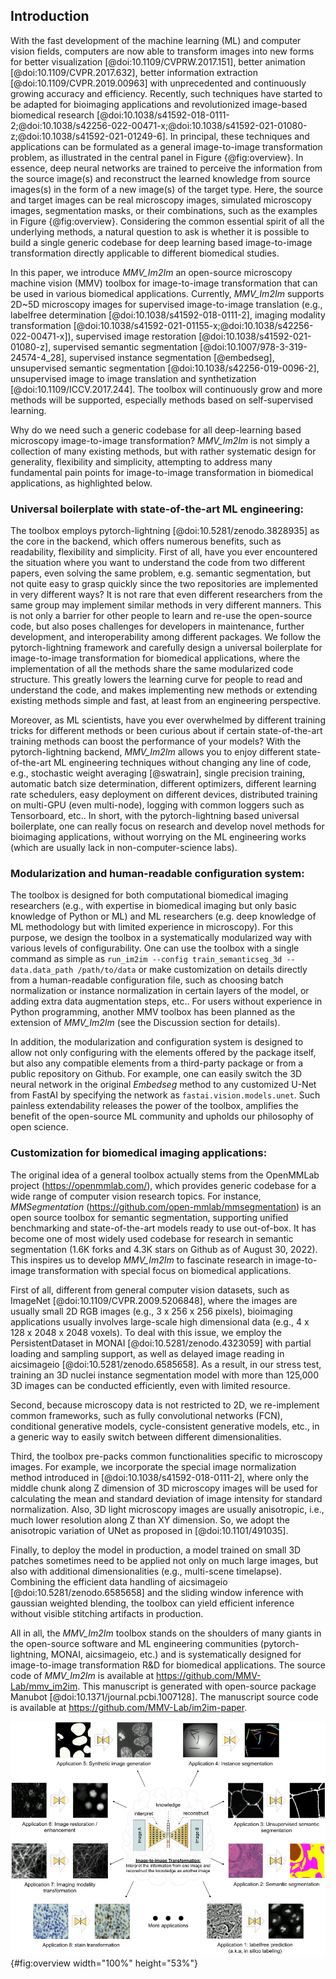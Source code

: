 ## Introduction

With the fast development of the machine learning (ML) and computer vision fields, computers are now able to transform images into new forms for better visualization [@doi:10.1109/CVPRW.2017.151], better animation [@doi:10.1109/CVPR.2017.632], better information extraction [@doi:10.1109/CVPR.2019.00963] with unprecedented and continuously growing accuracy and efficiency. 
Recently, such techniques have started to be adapted for bioimaging applications and revolutionized image-based biomedical research [@doi:10.1038/s41592-018-0111-2;@doi:10.1038/s42256-022-00471-x;@doi:10.1038/s41592-021-01080-z;@doi:10.1038/s41592-021-01249-6]. In principal, these techniques and applications can be formulated as a general image-to-image transformation problem, as illustrated in the central panel in Figure {@fig:overview}. 
In essence, deep neural networks are trained to perceive the information from the source image(s) and reconstruct the learned knowledge from source images(s) in the form of a new image(s) of the target type. 
Here, the source and target images can be real microscopy images, simulated microscopy images, segmentation masks, or their combinations, such as the examples in Figure {@fig:overview}. 
Considering the common essential spirit of all the underlying methods, a natural question to ask is whether it is possible to build a single generic codebase for deep learning based image-to-image transformation directly applicable to different biomedical studies.


In this paper, we introduce *MMV_Im2Im* an open-source microscopy machine vision (MMV) toolbox for image-to-image transformation that can be used in various biomedical applications. 
Currently, *MMV_Im2Im* supports 2D~5D microscopy images for supervised image-to-image translation (e.g., labelfree determination [@doi:10.1038/s41592-018-0111-2], imaging modality transformation [@doi:10.1038/s41592-021-01155-x;@doi:10.1038/s42256-022-00471-x]), supervised image restoration [@doi:10.1038/s41592-021-01080-z], supervised semantic segmentation [@doi:10.1007/978-3-319-24574-4_28], supervised instance segmentation [@embedseg], unsupervised semantic segmentation [@doi:10.1038/s42256-019-0096-2], unsupervised image to image translation and synthetization [@doi:10.1109/ICCV.2017.244]. 
The toolbox will continuously grow and more methods will be supported, especially methods based on self-supervised learning.

Why do we need such a generic codebase for all deep-learning based microscopy image-to-image transformation? *MMV_Im2Im* is not simply a collection of many existing methods, but with rather systematic design for generality, flexibility and simplicity, attempting to address many fundamental pain points for image-to-image transformation in biomedical applications, as highlighted below.

### Universal boilerplate with state-of-the-art ML engineering:

The toolbox employs pytorch-lightning [@doi:10.5281/zenodo.3828935] as the core in the backend, which offers numerous benefits, such as readability, flexibility and simplicity. First of all, have you ever encountered the situation where you want to understand the code from two different papers, even solving the same problem, e.g. semantic segmentation, but not quite easy to grasp quickly since the two repositories are implemented in very different ways? It is not rare that even different researchers from the same group may implement similar methods in very different manners. This is not only a barrier for other people to learn and re-use the open-source code, but also poses challenges for developers in maintenance, further development, and interoperability among different packages. 
We follow the pytorch-lightning framework and carefully design a universal boilerplate for image-to-image transformation for biomedical applications, where the implementation of all the methods share the same modularized code structure. This greatly lowers the learning curve for people to read and understand the code, and makes implementing new methods or extending existing methods simple and fast, at least from an engineering perspective.


Moreover, as ML scientists, have you ever overwhelmed by different training tricks for different methods or been curious about if certain state-of-the-art training methods can boost the performance of your models? With the pytorch-lightning backend, *MMV_Im2Im* allows you to enjoy different state-of-the-art ML engineering techniques without changing any line of code, e.g., stochastic weight averaging [@swatrain], single precision training, automatic batch size determination, different optimizers, different learning rate schedulers, easy deployment on different devices, distributed training on multi-GPU (even multi-node), logging with common loggers such as Tensorboard, etc.. In short, with the pytorch-lightning based universal boilerplate, one can really focus on research and develop novel methods for bioimaging applications, without worrying on the ML engineering works (which are usually lack in non-computer-science labs). 

### Modularization and human-readable configuration system:

The toolbox is designed for both computational biomedical imaging researchers (e.g., with expertise in biomedical imaging but only basic knowledge of Python or ML) and ML researchers (e.g. deep knowledge of ML methodology but with limited experience in microscopy). 
For this purpose, we design the toolbox in a systematically modularized way with various levels of configurability. 
One can use the toolbox with a single command as simple as `run_im2im --config train_semanticseg_3d --data.data_path /path/to/data` or make customization on details directly from a human-readable configuration file, such as choosing batch normalization or instance normalization in certain layers of the model, or adding extra data augmentation steps, etc.. For users without experience in Python programming, another MMV toolbox has been planned as the extension of *MMV_Im2Im* (see the Discussion section for details). 


In addition, the modularization and configuration system is designed to allow not only configuring with the elements offered by the package itself, but also any compatible elements from a third-party package or from a public repository on Github. 
For example, one can easily switch the 3D neural network in the original *Embedseg* method to any customized U-Net from FastAI by specifying the network as `fastai.vision.models.unet`. Such painless extendability releases the power of the toolbox, amplifies the benefit of the open-source ML community and upholds our philosophy of open science.


### Customization for biomedical imaging applications:


The original idea of a general toolbox actually stems from the OpenMMLab project (<https://openmmlab.com/>), which provides generic codebase for a wide range of computer vision research topics. 
For instance, *MMSegmentation* (<https://github.com/open-mmlab/mmsegmentation>) is an open source toolbox for semantic segmentation, supporting unified benchmarking and state-of-the-art models ready to use out-of-box. 
It has become one of most widely used codebase for research in semantic segmentation (1.6K forks and 4.3K stars on Github as of August 30, 2022). 
This inspires us to develop *MMV_Im2Im* to fascinate research in image-to-image transformation with special focus on biomedical applications. 


First of all, different from general computer vision datasets, such as ImageNet [@doi:10.1109/CVPR.2009.5206848], where the images are usually small 2D RGB images (e.g., 3 x 256 x 256 pixels), bioimaging applications usually involves large-scale high dimensional data (e.g., 4 x 128 x 2048 x 2048 voxels). To deal with this issue, we employ the PersistentDataset in MONAI [@doi:10.5281/zenodo.4323059] with partial loading and sampling support, as well as delayed image reading in aicsimageio [@doi:10.5281/zenodo.6585658]. 
As a result, in our stress test, training an 3D nuclei instance segmentation model with more than 125,000 3D images can be conducted efficiently, even with limited resource.


Second, because microscopy data is not restricted to 2D, we re-implement common frameworks, such as fully convolutional networks (FCN), conditional generative models, cycle-consistent generative models, etc., in a generic way to easily switch between different dimensionalities. 

Third, the toolbox pre-packs common functionalities specific to microscopy images. For example, we incorporate the special image normalization method introduced in [@doi:10.1038/s41592-018-0111-2], where only the middle chunk along Z dimension of 3D microscopy images will be used for calculating the mean and standard deviation of image intensity for standard normalization. Also, 3D light microscopy images are usually anisotropic, i.e., much lower resolution along Z than XY dimension. So, we adopt the anisotropic variation of UNet as proposed in [@doi:10.1101/491035]. 


Finally, to deploy the model in production, a model trained on small 3D patches sometimes need to be applied not only on much large images, but also with additional dimensionalities (e.g., multi-scene timelapse). Combining the efficient data handling of aicsimageio [@doi:10.5281/zenodo.6585658] and the sliding window inference with gaussian weighted blending, the toolbox can yield efficient inference without visible stitching artifacts in production. 

All in all, the *MMV_Im2Im* toolbox stands on the shoulders of many giants in the open-source software and ML engineering communities (pytorch-lightning, MONAI, aicsimageio, etc.) and is systematically designed for image-to-image transformation R&D for biomedical applications. The source code of *MMV_Im2Im* is available at <https://github.com/MMV-Lab/mmv_im2im>. This manuscript is generated with open-source package Manubot [@doi:10.1371/journal.pcbi.1007128]. The manuscript source code is available at <https://github.com/MMV-Lab/im2im-paper>.



![Overview of the image-to-image transformation concept and its example applications.](images/overview_figure.png){#fig:overview width="100%" height="53%"}